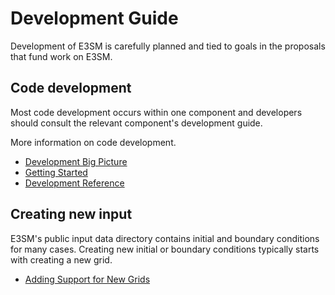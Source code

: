 # Development Guide

Development of E3SM is carefully planned and tied to goals in the proposals that fund
work on E3SM.

## Code development
Most code development occurs within one component and developers should consult the
relevant component's development guide.

More information on code development.

+ [Development Big Picture](https://acme-climate.atlassian.net/wiki/spaces/DOC/pages/7997024/Development+Big+Picture)
+ [Getting Started](https://acme-climate.atlassian.net/wiki/spaces/DOC/pages/1868455/Development+Getting+Started+Guide)
+ [Development Reference](https://acme-climate.atlassian.net/wiki/spaces/DOC/pages/2523163/Development+Reference)

## Creating new input

E3SM's public input data directory contains initial and boundary conditions for many cases.
Creating new initial or boundary conditions typically starts with creating a new grid.

+ [Adding Support for New Grids](adding-grid-support/index.md)
